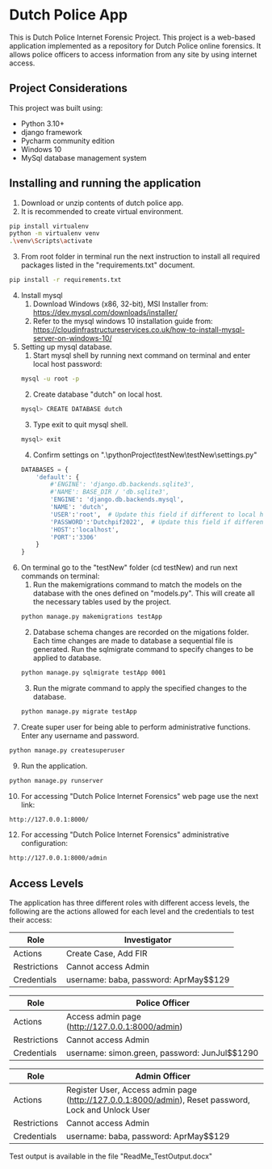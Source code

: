 # Dutch Police App

This is Dutch Police Internet Forensic Project. This project is a web-based application implemented as a repository for Dutch Police online forensics. It allows police officers to access information from any site by using internet access.

## Project Considerations

This project was built using:
- Python 3.10+
- django framework
- Pycharm community edition
- Windows 10
- MySql database management system

## Installing and running the application

1. Download or unzip contents of dutch police app.
2. It is recommended to create virtual environment.
```bash
pip install virtualenv
python -m virtualenv venv
.\venv\Scripts\activate
```
3. From root folder in terminal run the next instruction to install all required packages listed in the "requirements.txt" document.
```bash
pip install -r requirements.txt
```
4. Install mysql
    1. Download Windows (x86, 32-bit), MSI Installer from:
    https://dev.mysql.com/downloads/installer/
    3. Refer to the mysql windows 10 installation guide from:
    https://cloudinfrastructureservices.co.uk/how-to-install-mysql-server-on-windows-10/
5. Setting up mysql database.
    1. Start mysql shell by running next command on terminal and enter local host password:
    ```bash
    mysql -u root -p
    ```
    2. Create database "dutch" on local host.
    ```bash
    mysql> CREATE DATABASE dutch
    ```
    3. Type exit to quit mysql shell.
    ```bash
    mysql> exit
    ```
    4. Confirm settings on ".\pythonProject\testNew\testNew\settings.py"
    ```python
    DATABASES = {
        'default': {
            #'ENGINE': 'django.db.backends.sqlite3',
            #'NAME': BASE_DIR / 'db.sqlite3',
            'ENGINE': 'django.db.backends.mysql',
            'NAME': 'dutch',
            'USER':'root',  # Update this field if different to local host configuration
            'PASSWORD':'Dutchpif2022',  # Update this field if different to local host configuration
            'HOST':'localhost',
            'PORT':'3306'
        }
    }
    ```
6. On terminal go to the "testNew" folder (cd testNew) and run next commands on terminal:
    1. Run the makemigrations command to match the models on the database with the ones defined on "models.py". This will create all the necessary tables used by the project.
    ```bash
    python manage.py makemigrations testApp
    ```
    2. Database schema changes are recorded on the migations folder. Each time changes are made to database a sequential file is generated. Run the sqlmigrate command to specify changes to be applied to database.
    ```bash
    python manage.py sqlmigrate testApp 0001
    ```
    3. Run the migrate command to apply the specified changes to the database.
    ```bash
    python manage.py migrate testApp
    ```
8. Create super user for being able to perform administrative functions. Enter any username and password.
```bash
python manage.py createsuperuser
```
9. Run the application.
```bash
python manage.py runserver
```
10. For accessing "Dutch Police Internet Forensics" web page use the next link:
```bash
http://127.0.0.1:8000/
```
12. For accessing "Dutch Police Internet Forensics" administrative configuration:
```bash
http://127.0.0.1:8000/admin
```

## Access Levels

The application has three different roles with different access levels, the following are the actions allowed for each level and the credentials to test their access:

Role          | Investigator
------------- | -------------
Actions       | Create Case, Add FIR
Restrictions  | Cannot access Admin
Credentials   | username: baba, password: AprMay$$129

Role          | Police Officer
------------- | -------------
Actions       | Access admin page (http://127.0.0.1:8000/admin)
Restrictions  | Cannot access Admin
Credentials   | username: simon.green, password: JunJul$$1290 


Role          | Admin Officer
------------- | -------------
Actions       | Register User, Access admin page (http://127.0.0.1:8000/admin), Reset password, Lock and Unlock User
Restrictions  | Cannot access Admin
Credentials   | username: baba, password: AprMay$$129

Test output is available in the file "ReadMe_TestOutput.docx"
